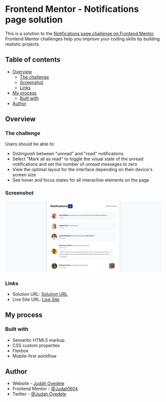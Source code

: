 # Frontend Mentor - Notifications page solution

This is a solution to the [Notifications page challenge on Frontend Mentor](https://www.frontendmentor.io/challenges/notifications-page-DqK5QAmKbC). Frontend Mentor challenges help you improve your coding skills by building realistic projects.

## Table of contents

- [Overview](#overview)
	- [The challenge](#the-challenge)
	- [Screenshot](#screenshot)
	- [Links](#links)
- [My process](#my-process)
	- [Built with](#built-with)
- [Author](#author)

## Overview

### The challenge

Users should be able to:

- Distinguish between "unread" and "read" notifications
- Select "Mark all as read" to toggle the visual state of the unread notifications and set the number of unread messages to zero
- View the optimal layout for the interface depending on their device's screen size
- See hover and focus states for all interactive elements on the page

### Screenshot

![](./screenshot.PNG)

### Links

- Solution URL: [Solution URL](https://www.frontendmentor.io/solutions/responsive-notifications-page-liMzNqoFIz)
- Live Site URL: [Live Site](https://judah1604.github.io/Notifications-Page/)

## My process

### Built with

- Semantic HTML5 markup
- CSS custom properties
- Flexbox
- Mobile-first workflow

## Author

- Website - [Judah Oyedele](https://judahoyedele.netlify.app)
- Frontend Mentor - [@Judah1604](https://www.frontendmentor.io/profile/Judah1604)
- Twitter - [@Judah Oyedele](https://www.twitter.com/JudahOyedele)
